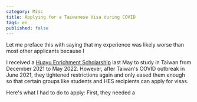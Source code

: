 ```yaml
---
category: Misc
title: Applying for a Taiwanese Visa during COVID
tags: en
published: false
---
```


Let me preface this with saying that my experience was likely worse than most other applicants because I 

I received a <a href="https://www.tw.org/scholarships/hes_main.html">Huayu Enrichment Scholarship</a> last May to study in Taiwan from December 2021 to May 2022.
However, after Taiwan's COVID outbreak in June 2021, they tightened restrictions again and only eased them enough so that certain groups like students and HES recipients can apply for visas.

Here's what I had to do to apply:
First, they needed a 

